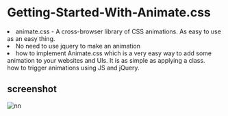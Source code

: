 # Getting-Started-With-Animate.css
<li> animate.css - A cross-browser library of CSS animations. As easy to use as an easy thing.</li>
<li> No need to use jquery to make an animation </li>
<li>how to implement Animate.css which is a very easy way to add some animation to your websites and UIs. It is as simple as applying a class.</li>
how to trigger animations using JS and jQuery.

## screenshot

![nn](https://user-images.githubusercontent.com/12325386/28750519-85ebbed8-7520-11e7-83a5-266a4b5348be.JPG)

